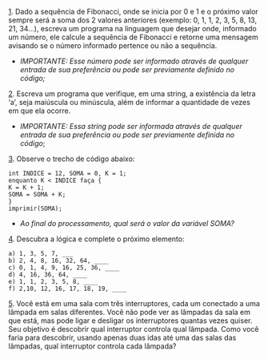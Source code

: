 [1](/src/Resolucoes/Fibonacci.java). Dado a sequência de Fibonacci, onde se inicia por 0 e 1 e o próximo valor sempre será a
soma dos 2 valores anteriores (exemplo: 0, 1, 1, 2, 3, 5, 8, 13, 21, 34...),
escreva um programa na linguagem que desejar onde, informado um número,
ele calcule a sequência de Fibonacci e retorne uma mensagem avisando
se o número informado pertence ou não a sequência.

 * *IMPORTANTE: Esse número pode ser informado através de qualquer entrada de sua preferência
 ou pode ser previamente definido no código;*

[2](/src/Resolucoes/VerificaString.java). Escreva um programa que verifique, em uma string, a existência da letra ‘a’, seja maiúscula
 ou minúscula, além de informar a quantidade de vezes em que ela ocorre.

 * *IMPORTANTE: Essa string pode ser informada através de qualquer entrada de sua preferência
 ou pode ser previamente definida no código*;

[3](/src/Resolucoes/Soma.txt). Observe o trecho de código abaixo:</br>
```
int INDICE = 12, SOMA = 0, K = 1; 
enquanto K < INDICE faça { 
K = K + 1; 
SOMA = SOMA + K; 
} 
imprimir(SOMA);
```
* *Ao final do processamento, qual será o valor da variável SOMA?*

[4](/src/Resolucoes/ProximoNumero.txt). Descubra a lógica e complete o próximo elemento:</br>
```
a) 1, 3, 5, 7, ___
b) 2, 4, 8, 16, 32, 64, ____
c) 0, 1, 4, 9, 16, 25, 36, ____
d) 4, 16, 36, 64, ____
e) 1, 1, 2, 3, 5, 8, ____
f) 2,10, 12, 16, 17, 18, 19, ____
```

[5](/src/Resolucoes/Interruptor.txt). Você está em uma sala com três interruptores, cada um conectado a uma lâmpada em salas
diferentes. Você não pode ver as lâmpadas da sala em que está, mas pode ligar e desligar
os interruptores quantas vezes quiser. Seu objetivo é descobrir qual interruptor
controla qual lâmpada. Como você faria para descobrir, usando apenas duas idas até
uma das salas das lâmpadas, qual interruptor controla cada lâmpada?